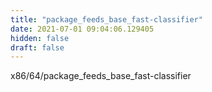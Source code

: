 ```yaml
---
title: "package_feeds_base_fast-classifier"
date: 2021-07-01 09:04:06.129405
hidden: false
draft: false
---
```


x86/64/package_feeds_base_fast-classifier

